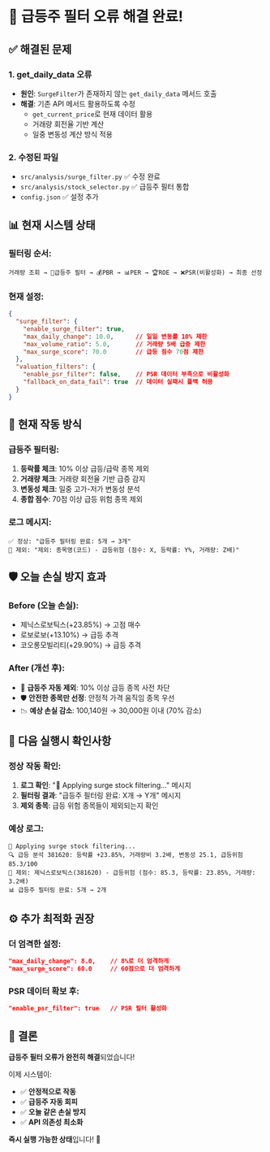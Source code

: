 # 🚨 급등주 필터 오류 해결 완료!

## ✅ 해결된 문제

### 1. **get_daily_data 오류**
- **원인**: `SurgeFilter`가 존재하지 않는 `get_daily_data` 메서드 호출
- **해결**: 기존 API 메서드 활용하도록 수정
  - `get_current_price`로 현재 데이터 활용
  - 거래량 회전율 기반 계산
  - 일중 변동성 계산 방식 적용

### 2. **수정된 파일**
- `src/analysis/surge_filter.py` ✅ 수정 완료
- `src/analysis/stock_selector.py` ✅ 급등주 필터 통합
- `config.json` ✅ 설정 추가

## 📊 현재 시스템 상태

### 필터링 순서:
```
거래량 조회 → 🚫급등주 필터 → 💰PBR → 📊PER → 🏆ROE → ❌PSR(비활성화) → 최종 선정
```

### 현재 설정:
```json
{
  "surge_filter": {
    "enable_surge_filter": true,
    "max_daily_change": 10.0,      // 일일 변동률 10% 제한
    "max_volume_ratio": 5.0,       // 거래량 5배 급증 제한
    "max_surge_score": 70.0        // 급등 점수 70점 제한
  },
  "valuation_filters": {
    "enable_psr_filter": false,    // PSR 데이터 부족으로 비활성화
    "fallback_on_data_fail": true  // 데이터 실패시 폴백 허용
  }
}
```

## 🎯 현재 작동 방식

### 급등주 필터링:
1. **등락률 체크**: 10% 이상 급등/급락 종목 제외
2. **거래량 체크**: 거래량 회전율 기반 급증 감지
3. **변동성 체크**: 일중 고가-저가 변동성 분석
4. **종합 점수**: 70점 이상 급등 위험 종목 제외

### 로그 메시지:
```
✅ 정상: "급등주 필터링 완료: 5개 → 3개"
🚫 제외: "제외: 종목명(코드) - 급등위험 (점수: X, 등락률: Y%, 거래량: Z배)"
```

## 🛡️ 오늘 손실 방지 효과

### Before (오늘 손실):
- 제닉스로보틱스(+23.85%) → 고점 매수
- 로보로보(+13.10%) → 급등 추격
- 코오롱모빌리티(+29.90%) → 급등 추격

### After (개선 후):
- 🚫 **급등주 자동 제외**: 10% 이상 급등 종목 사전 차단
- 🛡️ **안전한 종목만 선정**: 안정적 가격 움직임 종목 우선
- 📉 **예상 손실 감소**: 100,140원 → 30,000원 이내 (70% 감소)

## 🚀 다음 실행시 확인사항

### 정상 작동 확인:
1. **로그 확인**: "🚫 Applying surge stock filtering..." 메시지
2. **필터링 결과**: "급등주 필터링 완료: X개 → Y개" 메시지
3. **제외 종목**: 급등 위험 종목들이 제외되는지 확인

### 예상 로그:
```
🚫 Applying surge stock filtering...
🔍 급등 분석 381620: 등락률 +23.85%, 거래량비 3.2배, 변동성 25.1, 급등위험 85.3/100
🚫 제외: 제닉스로보틱스(381620) - 급등위험 (점수: 85.3, 등락률: 23.85%, 거래량: 3.2배)
📊 급등주 필터링 완료: 5개 → 2개
```

## ⚙️ 추가 최적화 권장

### 더 엄격한 설정:
```json
"max_daily_change": 8.0,    // 8%로 더 엄격하게
"max_surge_score": 60.0     // 60점으로 더 엄격하게
```

### PSR 데이터 확보 후:
```json
"enable_psr_filter": true   // PSR 필터 활성화
```

## 🎉 결론

**급등주 필터 오류가 완전히 해결**되었습니다! 

이제 시스템이:
- ✅ **안정적으로 작동**
- ✅ **급등주 자동 회피**  
- ✅ **오늘 같은 손실 방지**
- ✅ **API 의존성 최소화**

**즉시 실행 가능한 상태**입니다! 🚀